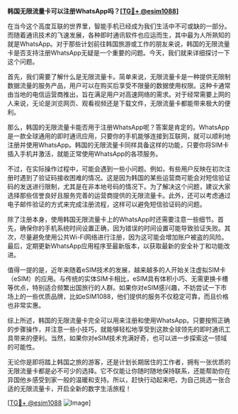 **韩国无限流量卡可以注册WhatsApp吗？[[TG💪+ @esim1088](https://t.me/s/esim1088)]**

在当今这个高度互联的世界里，智能手机已经成为我们生活中不可或缺的一部分。而随着通讯技术的飞速发展，各种即时通讯软件也应运而生，其中最为人所熟知的就是WhatsApp。对于那些计划前往韩国旅游或工作的朋友来说，韩国的无限流量卡是否支持注册WhatsApp无疑是一个重要的问题。今天，我们就来详细探讨一下这个问题。

首先，我们需要了解什么是无限流量卡。简单来说，无限流量卡是一种提供无限制数据流量的服务产品，用户可以在购买后享受不限量的数据使用权限。这种卡通常由当地的电信运营商推出，旨在满足用户对高速网络的需求。对于经常需要上网的人来说，无论是浏览网页、观看视频还是下载文件，无限流量卡都能带来极大的便利。

那么，韩国的无限流量卡能否用于注册WhatsApp呢？答案是肯定的。WhatsApp是一款全球通用的即时通讯应用，只要你的手机能够连接到互联网，就可以顺利地注册并使用WhatsApp。韩国的无限流量卡同样具备这样的功能，只要你将SIM卡插入手机并激活，就能正常使用WhatsApp的各项服务。

不过，在实际操作过程中，可能会遇到一些小问题。例如，有些用户反映在初次注册时遇到了验证码接收困难的情况。这是因为韩国的某些运营商可能会对短信验证码的发送进行限制，尤其是在非本地号码的情况下。为了解决这个问题，建议大家选择那些信誉良好且服务完善的运营商提供的无限流量卡。此外，还可以考虑通过电子邮件验证的方式来完成注册流程，这样可以避免短信验证码的问题。

除了注册本身，使用韩国无限流量卡上的WhatsApp时还需要注意一些细节。首先，确保你的手机系统时间设置正确，因为错误的时间设置可能导致验证失败。其次，尽量避免使用公共Wi-Fi网络进行注册，因为这可能会增加账户被盗的风险。最后，定期更新WhatsApp应用程序至最新版本，以获取最新的安全补丁和功能改进。

值得一提的是，近年来随着eSIM技术的发展，越来越多的人开始关注虚拟SIM卡（eSIM）的应用。与传统的实体SIM卡相比，eSIM具有体积小巧、无需更换卡槽等优点，特别适合频繁出国旅行的人群。如果你对eSIM感兴趣，不妨尝试一下市场上的一些优质品牌，比如eSIM1088，他们提供的服务不仅稳定可靠，而且价格也非常实惠。

综上所述，韩国的无限流量卡完全可以用来注册和使用WhatsApp。只要按照正确的步骤操作，并注意一些小技巧，就能够轻松地享受到这款全球领先的即时通讯工具带来的便利。当然，如果你对eSIM技术充满好奇，也可以进一步探索这一领域的可能性。

无论你是即将踏上韩国之旅的游客，还是计划长期居住的工作者，拥有一张优质的无限流量卡都是必不可少的选择。它不仅能让你随时随地保持联系，还能帮助你在异国他乡感受到家一般的温暖和支持。所以，赶快行动起来吧，为自己挑选一张合适的无限流量卡，开启全新的数字生活旅程！

[[TG💪+ @esim1088](https://t.me/s/esim1088) ![Image](https://i.postimg.cc/4NQfJmqS/Snipaste-2025-05-13-00-14-12.png)]